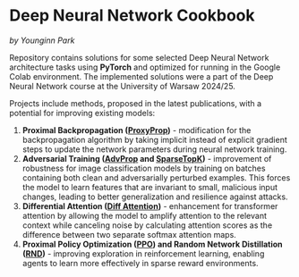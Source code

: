 # Deep Neural Network Cookbook

*by Younginn Park*

Repository contains solutions for some selected Deep Neural Network architecture tasks using **PyTorch** and optimized for running in the Google Colab environment. The implemented solutions were a part of the Deep Neural Network course at the University of Warsaw 2024/25.

Projects include methods, proposed in the latest publications, with a potential for improving existing models:
1. **Proximal Backpropagation ([ProxyProp](https://arxiv.org/abs/1706.04638))** - modification for the backpropagation algorithm by taking implicit instead of explicit gradient steps to update the network parameters during neural network training.
2. **Adversarial Training ([AdvProp](https://arxiv.org/abs/1911.09665) and [SparseTopK](https://openreview.net/forum?id=QzcZb3fWmW))** - improvement of robustness for image classification models by training on batches containing both clean and adversarially perturbed examples. This forces the model to learn features that are invariant to small, malicious input changes, leading to better generalization and resilience against attacks.
3. **Differential Attention ([Diff Attention](https://arxiv.org/abs/2410.05258))** - enhancement for transformer attention by allowing the model to amplify attention to the relevant context while canceling noise by calculating attention scores as the difference between two separate softmax attention maps.
4. **Proximal Policy Optimization ([PPO](https://arxiv.org/abs/1707.06347)) and Random Network Distillation ([RND](https://arxiv.org/abs/1810.12894))** - improving exploration in reinforcement learning, enabling agents to learn more effectively in sparse reward environments.
